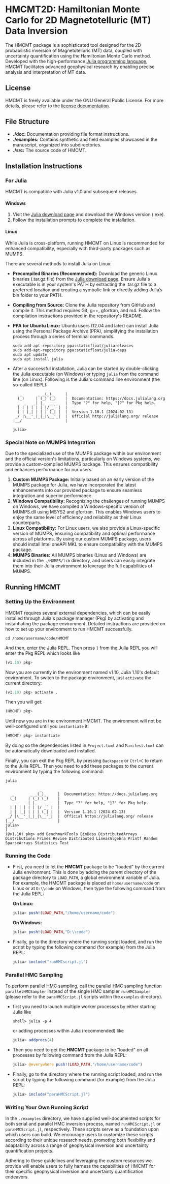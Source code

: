 # HMCMT2D: Hamiltonian Monte Carlo for 2D Magnetotelluric (MT) Data Inversion

The HMCMT package is a sophisticated tool designed for the 2D probabilistic inversion of Magnetotelluric (MT) data, coupled with uncertainty quantification using the Hamiltonian Monte Carlo method. Developed with the high-performance [Julia programming language](http://julialang.org), HMCMT facilitates advanced geophysical research by enabling precise analysis and interpretation of MT data.

## License

HMCMT is freely available under the GNU General Public License. For more details, please refer to the [license documentation](http://www.gnu.org/licenses/).

## File Structure

- **./doc:** Documentation providing file format instructions.
- **./examples:** Contains synthetic and field examples showcased in the manuscript, organized into subdirectories.
- **./src:** The source code of HMCMT.

## Installation Instructions

### For Julia

HMCMT is compatible with Julia v1.0 and subsequent releases.

#### Windows

1. Visit the [Julia download page](https://julialang.org/downloads/) and download the Windows version (.exe).
2. Follow the installation prompts to complete the installation.

#### Linux

While Julia is cross-platform, running HMCMT on Linux is recommended for enhanced compatibility, especially with third-party packages such as MUMPS. 

There are several methods to install Julia on Linux:

- **Precompiled Binaries (Recommended):** Download the generic Linux binaries (.tar.gz file) from the [Julia download page](https://julialang.org/downloads/). Ensure Julia's executable is in your system's PATH by extracting the .tar.gz file to a preferred location and creating a symbolic link or directly adding Julia’s bin folder to your PATH.

- **Compiling from Source:** Clone the Julia repository from GitHub and compile it. This method requires Git, g++, gfortran, and m4. Follow the compilation instructions provided in the repository's README.

- **PPA for Ubuntu Linux:** Ubuntu users (12.04 and later) can install Julia using the Personal Package Archive (PPA), simplifying the installation process through a series of terminal commands.

  ```shell
  sudo add-apt-repository ppa:staticfloat/juliareleases
  sudo add-apt-repository ppa:staticfloat/julia-deps
  sudo apt update
  sudo apt install julia
  ```

- After a successful installation, Julia can be started by double-clicking the Julia executable (on Windows) or typing `julia` from the command line (on Linux). Following is the Julia's command line environment (the so-called REPL):

  ```shell
     _       _ _(_)_     |
    (_)     | (_) (_)    |  Documentation: https://docs.julialang.org
    _  _   _| |_  __ _   |  Type "?" for help, "]?" for Pkg help.
    | | | | | | |/ _` |  |
    | | |_| | | | (_| |  |  Version 1.10.1 (2024-02-13)
   _/ |\__'_|_|_|\__'_|  |  Official http://julialang.org/ release
  |__/                   |  
  
  julia>
  ```

### Special Note on MUMPS Integration

Due to the specialized use of the MUMPS package within our environment and the official version's limitations, particularly on Windows systems, we provide a custom-compiled MUMPS package. This ensures compatibility and enhances performance for our users.

1. **Custom MUMPS Package:** Initially based on an early version of the MUMPS package for Julia, we have incorporated the latest enhancements into our provided package to ensure seamless integration and superior performance.
2. **Windows Compatibility:** Recognizing the challenges of running MUMPS on Windows, we have compiled a Windows-specific version of MUMPS.dll using MSYS2 and gfortran. This enables Windows users to enjoy the same level of efficiency and reliability as their Linux counterparts.
3. **Linux Compatibility:** For Linux users, we also provide a Linux-specific version of MUMPS, ensuring compatibility and optimal performance across all platforms. By using our custom MUMPS package, users should install Intel oneAPI MKL to ensure compatibility with the MUMPS package.
4. **MUMPS Binaries:** All MUMPS binaries (Linux and Windows) are included in the `./MUMPS/lib` directory, and users can easily integrate them into their Julia environment to leverage the full capabilities of MUMPS.

## Running HMCMT

### Setting Up the Environment

HMCMT requires several external dependencies, which can be easily installed through Julia's package manager (Pkg) by activating and instantiating the package environment. Detailed instructions are provided on how to set up your environment to run HMCMT successfully.

```shell
cd /home/username/code/HMCMT
```

And then, enter the Julia REPL. Then press `]` from the Julia REPL you will enter the Pkg REPL which looks like
```julia
(v1.10) pkg>
```

Now you are currently in the environment named v1.10, Julia 1.10's default environment. To switch to the package environment, just `activate` the current directory:
```julia
(v1.10) pkg> activate .
```
Then you will get:
```julia
(HMCMT) pkg>
```
Until now you are in the environment HMCMT. The environment will not be well-configured until you `instantiate` it:
```julia
(HMCMT) pkg> instantiate
```
By doing so the dependencies listed in `Project.toml` and `Manifest.toml` can be automatically downloaded and installed.

Finally, you can exit the Pkg REPL by pressing `Backspace` or `Ctrl+C` to return to the Julia REPL. Then you need to add these packages to the current environment by typing the following command:
```shell
julia
```

```shell
               _
   _       _ _(_)_     |  Documentation: https://docs.julialang.org
  (_)     | (_) (_)    |
   _ _   _| |_  __ _   |  Type "?" for help, "]?" for Pkg help.
  | | | | | | |/ _` |  |
  | | |_| | | | (_| |  |  Version 1.10.1 (2024-02-13)
 _/ |\__'_|_|_|\__'_|  |  Official https://julialang.org/ release
|__/                   |
julia> 
]
(@v1.10) pkg> add BenchmarkTools BinDeps DistributedArrays Distributions Primes Revise Distributed LinearAlgebra Printf Random SparseArrays Statistics Test
```

### Running the Code

* First, you need to let the **HMCMT** package to be "loaded" by the current Julia environment. This is done by adding the parent directory of the package directory to  `LOAD_PATH`, a global environment variable of Julia. For example, the HMCMT package is placed at `home/username/code` on Linux or at `D:\\code` on Windows, then type the following command from the Julia REPL:

  **On Linux:**
  
  ```julia
  julia> push!(LOAD_PATH,"/home/username/code")
  ```
  **On Windows:** 
  
  ```julia
  julia> push!(LOAD_PATH,"D:\\code")
  ```
  
  


* Finally, go to the directory where the running script loaded, and run the script by typing the following command (for example) from the Julia REPL:

  ```julia
  julia> include("runHMCscript.jl")
  ```

### Parallel HMC Sampling
To perform parallel HMC sampling, call the parallel HMC sampling function `parallelHMCSampler` instead of  the single HMC sampler `runHMCSampler` (please refer to the `paraHMCScript.jl` scripts within the `examples` directory).

* first you need to launch multiple worker processes by either starting Julia like

  ```shell
  shell> julia -p 4
  ```

  or adding processes within Julia (recommended) like

  ```julia
  julia> addprocs(4)
  ```

* Then you need to get the **HMCMT** package to be "loaded" on all processes by following command from the Julia REPL:

  ```julia
  julia> @everywhere push!(LOAD_PATH,"/home/username/code")
  ````

* Finally, go to the directory where the running script loaded, and run the script by typing the following command (for example) from the Julia REPL:

  ```julia
  julia> include("paraHMCScript.jl")
  ```

### Writing Your Own Running Script

In the `./examples` directory, we have supplied well-documented scripts for both serial and parallel HMC inversion process, named `runHMCScript.jl` or `paraHMCScript.jl`, respectively. These scripts serve as a foundation upon which users can build. We encourage users to customize these scripts according to their unique research needs, promoting both flexibility and adaptability across a range of geophysical inversion and uncertainty quantification projects.

Adhering to these guidelines and leveraging the custom resources we provide will enable users to fully harness the capabilities of HMCMT for their specific geophysical inversion and uncertainty quantification endeavors.
